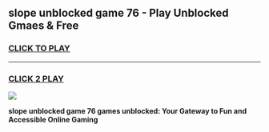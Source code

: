 
## slope unblocked game 76 - Play Unblocked Gmaes & Free
<h3>
<a href="https://news.freeplayer.one?title=slope_unblocked_game_76&ref=16F">CLICK TO PLAY</a></h3>
<hr>

<h3>
<a href="https://news.freeplayer.one?title=slope_unblocked_game_76&ref=16F">CLICK 2 PLAY</a>
  
</h3>

<a href="https://news.freeplayer.one?title=slope_unblocked_game_76&ref=16F/"><img src="https://clearcache.store/games.png"></a>


**slope unblocked game 76 games unblocked: Your Gateway to Fun and Accessible Online Gaming**
